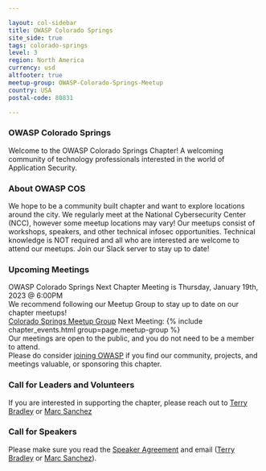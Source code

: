 ```yaml
---

layout: col-sidebar
title: OWASP Colorado Springs
site_side: true
tags: colorado-springs
level: 3
region: North America
currency: usd
altfooter: true
meetup-group: OWASP-Colorado-Springs-Meetup
country: USA
postal-code: 80831

---
```

### OWASP Colorado Springs
Welcome to the OWASP Colorado Springs Chapter! A welcoming community of technology professionals interested in the world of Application Security.

### About OWASP COS
We hope to be a community built chapter and want to explore locations around the city. We regularly meet at the National Cybersecurity Center (NCC), 
however some meetup locations may vary! Our meetups consist of workshops, speakers, and other technical infosec opportunities.
Technical knowledge is NOT required and all who are interested are welcome to attend our meetups. Join our Slack server to stay up to date!

### Upcoming Meetings
OWASP Colorado Springs Next Chapter Meeting is Thursday, January 19th, 2023 @ 6:00PM <br>
We recommend following our Meetup Group to stay up to date on our chapter meetups! <br>
[Colorado Springs Meetup Group](https://www.meetup.com/OWASP-Colorado-Springs-Meetup/)
Next Meeting:
{% include chapter_events.html group=page.meetup-group %} <br>
Our meetings are open to the public, and you do not need to be a member to attend. <br>
Please do consider [joining OWASP](https://owasp.org/membership/) if you find our community, projects, and meetings valuable, or sponsoring this chapter.

### Call for Leaders and Volunteers
If you are interested in supporting the chapter, please reach out to [Terry Bradley](mailto:terry.bradley@owasp.org) or [Marc Sanchez](mailto:marc.sanchez@owasp.org)

### Call for Speakers
Please make sure you read the [Speaker Agreement](https://owasp.org/www-policy/) and email ([Terry Bradley](mailto:terry.bradley@owasp.org) or [Marc Sanchez](mailto:marc.sanchez@owasp.org)).
